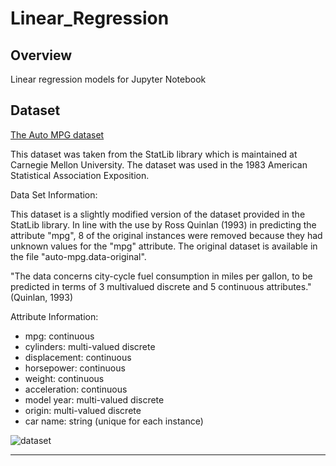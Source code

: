 # Linear_Regression



## Overview

Linear regression models for Jupyter Notebook

## Dataset 

[The Auto MPG dataset](http://archive.ics.uci.edu/ml/machine-learning-databases/auto-mpg/)

This dataset was taken from the StatLib library which is maintained at Carnegie Mellon University. The dataset was used in the 1983 American Statistical Association Exposition.

Data Set Information:

This dataset is a slightly modified version of the dataset provided in the StatLib library. In line with the use by Ross Quinlan (1993) in predicting the attribute "mpg", 8 of the original instances were removed because they had unknown values for the "mpg" attribute. The original dataset is available in the file "auto-mpg.data-original".

"The data concerns city-cycle fuel consumption in miles per gallon, to be predicted in terms of 3 multivalued discrete and 5 continuous attributes." (Quinlan, 1993)

Attribute Information:

- mpg: continuous
- cylinders: multi-valued discrete
- displacement: continuous
- horsepower: continuous
- weight: continuous
- acceleration: continuous
- model year: multi-valued discrete
- origin: multi-valued discrete
- car name: string (unique for each instance)

![dataset](https://user-images.githubusercontent.com/57882064/124872325-bcbe4880-df8a-11eb-8480-250f5ef7534e.png)


***


